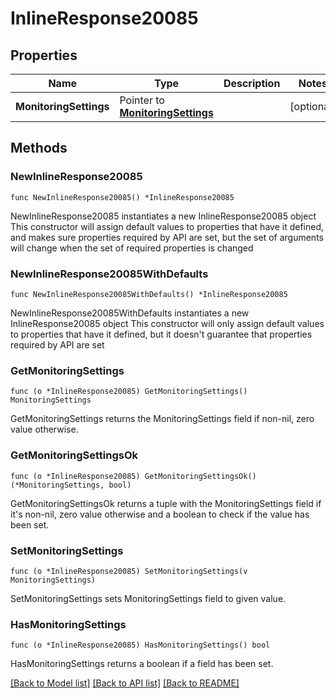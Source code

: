# InlineResponse20085

## Properties

Name | Type | Description | Notes
------------ | ------------- | ------------- | -------------
**MonitoringSettings** | Pointer to [**MonitoringSettings**](monitoringSettings.md) |  | [optional] 

## Methods

### NewInlineResponse20085

`func NewInlineResponse20085() *InlineResponse20085`

NewInlineResponse20085 instantiates a new InlineResponse20085 object
This constructor will assign default values to properties that have it defined,
and makes sure properties required by API are set, but the set of arguments
will change when the set of required properties is changed

### NewInlineResponse20085WithDefaults

`func NewInlineResponse20085WithDefaults() *InlineResponse20085`

NewInlineResponse20085WithDefaults instantiates a new InlineResponse20085 object
This constructor will only assign default values to properties that have it defined,
but it doesn't guarantee that properties required by API are set

### GetMonitoringSettings

`func (o *InlineResponse20085) GetMonitoringSettings() MonitoringSettings`

GetMonitoringSettings returns the MonitoringSettings field if non-nil, zero value otherwise.

### GetMonitoringSettingsOk

`func (o *InlineResponse20085) GetMonitoringSettingsOk() (*MonitoringSettings, bool)`

GetMonitoringSettingsOk returns a tuple with the MonitoringSettings field if it's non-nil, zero value otherwise
and a boolean to check if the value has been set.

### SetMonitoringSettings

`func (o *InlineResponse20085) SetMonitoringSettings(v MonitoringSettings)`

SetMonitoringSettings sets MonitoringSettings field to given value.

### HasMonitoringSettings

`func (o *InlineResponse20085) HasMonitoringSettings() bool`

HasMonitoringSettings returns a boolean if a field has been set.


[[Back to Model list]](../README.md#documentation-for-models) [[Back to API list]](../README.md#documentation-for-api-endpoints) [[Back to README]](../README.md)


